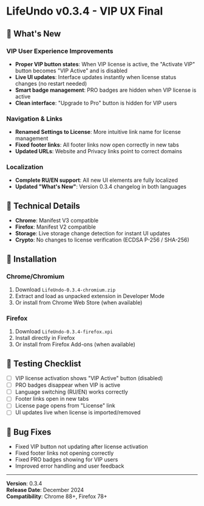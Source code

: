 # LifeUndo v0.3.4 - VIP UX Final

## 🎯 What's New

### VIP User Experience Improvements
- **Proper VIP button states**: When VIP license is active, the "Activate VIP" button becomes "VIP Active" and is disabled
- **Live UI updates**: Interface updates instantly when license status changes (no restart needed)
- **Smart badge management**: PRO badges are hidden when VIP license is active
- **Clean interface**: "Upgrade to Pro" button is hidden for VIP users

### Navigation & Links
- **Renamed Settings to License**: More intuitive link name for license management
- **Fixed footer links**: All footer links now open correctly in new tabs
- **Updated URLs**: Website and Privacy links point to correct domains

### Localization
- **Complete RU/EN support**: All new UI elements are fully localized
- **Updated "What's New"**: Version 0.3.4 changelog in both languages

## 🔧 Technical Details

- **Chrome**: Manifest V3 compatible
- **Firefox**: Manifest V2 compatible  
- **Storage**: Live storage change detection for instant UI updates
- **Crypto**: No changes to license verification (ECDSA P-256 / SHA-256)

## 🚀 Installation

### Chrome/Chromium
1. Download `LifeUndo-0.3.4-chromium.zip`
2. Extract and load as unpacked extension in Developer Mode
3. Or install from Chrome Web Store (when available)

### Firefox
1. Download `LifeUndo-0.3.4-firefox.xpi`
2. Install directly in Firefox
3. Or install from Firefox Add-ons (when available)

## 📝 Testing Checklist

- [ ] VIP license activation shows "VIP Active" button (disabled)
- [ ] PRO badges disappear when VIP is active
- [ ] Language switching (RU/EN) works correctly
- [ ] Footer links open in new tabs
- [ ] License page opens from "License" link
- [ ] UI updates live when license is imported/removed

## 🐛 Bug Fixes

- Fixed VIP button not updating after license activation
- Fixed footer links not opening correctly
- Fixed PRO badges showing for VIP users
- Improved error handling and user feedback

---

**Version**: 0.3.4  
**Release Date**: December 2024  
**Compatibility**: Chrome 88+, Firefox 78+




























